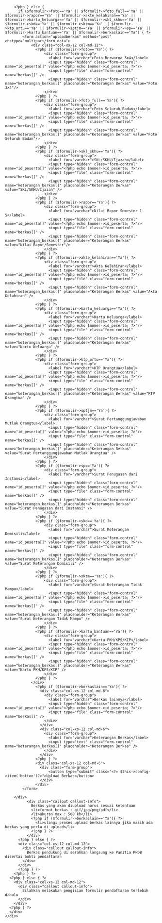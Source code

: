 
        <?php } else {         
          if ($formulir->foto=='Ya' || $formulir->foto_full=='Ya' || $formulir->rapor=='Ya' || $formulir->akte_kelahiran=='Ya' || $formulir->kartu_keluarga=='Ya' || $formulir->skl_skhu=='Ya' || $formulir->skd=='Ya' || $formulir->sktm=='Ya' || $formulir->ktp_ortu=='Ya' || $formulir->sptjm=='Ya' || $formulir->sp=='Ya' || $formulir->kartu_bantuan=='Ya' || $formulir->berkaslain=='Ya') { ?>            
            <form action="uploadberkas" method="post" enctype="multipart/form-data">
                <div class="col-xs-12 col-md-12">
                  <?php if ($formulir->foto=='Ya'){ ?>
                      <div class="form-group">
                        <label for="varchar">Foto Berwarna 3x4</label>
                        <input type="hidden" class="form-control" name="id_peserta[]" value="<?php echo $nomer->id_peserta; ?>"/>
                        <input type="file" class="form-control" name="berkas[]" />
                        <input type="hidden" class="form-control" name="keterangan_berkas[]" placeholder="Keterangan Berkas" value="Foto 3x4"/>
                      </div>             
                  <?php } ?>
                  <?php if ($formulir->foto_full=='Ya'){ ?>
                      <div class="form-group">
                        <label for="varchar">Foto Seluruh Badan</label>
                        <input type="hidden" class="form-control" name="id_peserta[]" value="<?php echo $nomer->id_peserta; ?>"/>
                        <input type="file" class="form-control" name="berkas[]" />
                        <input type="hidden" class="form-control" name="keterangan_berkas[]" placeholder="Keterangan Berkas" value="Foto Seluruh Badan"/>
                      </div>             
                  <?php } ?>
                  <?php if ($formulir->skl_skhu=='Ya'){ ?>  
                      <div class="form-group">
                        <label for="varchar">SKL/SKHU/Ijazah</label>
                        <input type="hidden" class="form-control" name="id_peserta[]" value="<?php echo $nomer->id_peserta; ?>"/>
                        <input type="file" class="form-control" name="berkas[]" />
                        <input type="hidden" class="form-control" name="keterangan_berkas[]" placeholder="Keterangan Berkas" value="SKL/SKHU/Ijazah" />
                      </div>      
                  <?php } ?>
                  <?php if ($formulir->rapor=='Ya'){ ?>
                      <div class="form-group">
                        <label for="varchar">Nilai Rapor Semester 1-5</label>
                        <input type="hidden" class="form-control" name="id_peserta[]" value="<?php echo $nomer->id_peserta; ?>"/>
                        <input type="file" class="form-control" name="berkas[]" />
                        <input type="hidden" class="form-control" name="keterangan_berkas[]" placeholder="Keterangan Berkas" value="Nilai Rapor/Semester"/>
                      </div>             
                  <?php } ?>
                  <?php if ($formulir->akte_kelahiran=='Ya'){ ?>
                      <div class="form-group">                      
                        <label for="varchar">Akta Kelahiran</label>
                        <input type="hidden" class="form-control" name="id_peserta[]" value="<?php echo $nomer->id_peserta; ?>"/>
                        <input type="file" class="form-control" name="berkas[]" />
                        <input type="hidden" class="form-control" name="keterangan_berkas[]" placeholder="Keterangan Berkas" value="Akta Kelahiran" />  
                      </div>
                  <?php } ?>
                  <?php if ($formulir->kartu_keluarga=='Ya'){ ?>
                      <div class="form-group">
                        <label for="varchar">Kartu Keluarga</label>
                        <input type="hidden" class="form-control" name="id_peserta[]" value="<?php echo $nomer->id_peserta; ?>"/>
                        <input type="file" class="form-control" name="berkas[]" />  
                        <input type="hidden" class="form-control" name="keterangan_berkas[]" placeholder="Keterangan Berkas" value="Kartu Keluarga" /> 
                      </div>
                  <?php } ?>  
                  <?php if ($formulir->ktp_ortu=='Ya'){ ?>
                      <div class="form-group">
                        <label for="varchar">KTP Orangtua</label>
                        <input type="hidden" class="form-control" name="id_peserta[]" value="<?php echo $nomer->id_peserta; ?>"/>
                        <input type="file" class="form-control" name="berkas[]" />  
                        <input type="hidden" class="form-control" name="keterangan_berkas[]" placeholder="Keterangan Berkas" value="KTP Orangtua" /> 
                      </div>
                  <?php } ?>
                  <?php if ($formulir->sptjm=='Ya'){ ?>
                      <div class="form-group">
                        <label for="varchar">Surat Pertanggungjawaban Mutlak Orangtua</label>
                        <input type="hidden" class="form-control" name="id_peserta[]" value="<?php echo $nomer->id_peserta; ?>"/>
                        <input type="file" class="form-control" name="berkas[]" />  
                        <input type="hidden" class="form-control" name="keterangan_berkas[]" placeholder="Keterangan Berkas" value="Surat Pertanggungjawaban Mutlak Orangtua" /> 
                      </div>
                  <?php } ?> 
                  <?php if ($formulir->sp=='Ya'){ ?>
                      <div class="form-group">
                        <label for="varchar">Surat Penugasan dari Instansi</label>
                        <input type="hidden" class="form-control" name="id_peserta[]" value="<?php echo $nomer->id_peserta; ?>"/>
                        <input type="file" class="form-control" name="berkas[]" />  
                        <input type="hidden" class="form-control" name="keterangan_berkas[]" placeholder="Keterangan Berkas" value="Surat Penugasan dari Instansi" /> 
                      </div>
                  <?php } ?>                                       
                  <?php if ($formulir->skd=='Ya'){ ?>
                      <div class="form-group">
                        <label for="varchar">Surat Keterangan Domisili</label>
                        <input type="hidden" class="form-control" name="id_peserta[]" value="<?php echo $nomer->id_peserta; ?>"/>
                        <input type="file" class="form-control" name="berkas[]" />  
                        <input type="hidden" class="form-control" name="keterangan_berkas[]" placeholder="Keterangan Berkas" value="Surat Keterangan Domisili" />                          
                      </div>                   
                  <?php } ?> 
                  <?php if ($formulir->sktm=='Ya'){ ?>
                      <div class="form-group">
                        <label for="varchar">Surat Keterangan Tidak Mampu</label>
                        <input type="hidden" class="form-control" name="id_peserta[]" value="<?php echo $nomer->id_peserta; ?>"/>
                        <input type="file" class="form-control" name="berkas[]" />  
                        <input type="hidden" class="form-control" name="keterangan_berkas[]" placeholder="Keterangan Berkas" value="Surat Keterangan Tidak Mampu" />                          
                      </div>                   
                  <?php } ?>    
                  <?php if ($formulir->kartu_bantuan=='Ya'){ ?>
                      <div class="form-group">
                        <label for="varchar">Kartu PKH/KPS/KIP</label>
                        <input type="hidden" class="form-control" name="id_peserta[]" value="<?php echo $nomer->id_peserta; ?>"/>
                        <input type="file" class="form-control" name="berkas[]" />  
                        <input type="hidden" class="form-control" name="keterangan_berkas[]" placeholder="Keterangan Berkas" value="Kartu PKH/KPS/KIP" />                          
                      </div>                   
                  <?php } ?>                                  
                </div>                    
                  <?php if ($formulir->berkaslain=='Ya'){ ?>
                    <div class="col-xs-12 col-md-6"> 
                      <div class="form-group">
                        <label for="varchar">Berkas lainnya</label>
                        <input type="hidden" class="form-control" name="id_peserta[]" value="<?php echo $nomer->id_peserta; ?>"/>
                        <input type="file" class="form-control" name="berkas[]" />
                      </div>
                    </div>                       
                    <div class="col-xs-12 col-md-6"> 
                      <div class="form-group">
                        <label for="varchar">Keterangan Berkas</label>                                            
                        <input type="text" class="form-control" name="keterangan_berkas[]" placeholder="Keterangan Berkas" />
                      </div> 
                    </div>   
                  <?php } ?> 
                  <div class="col-xs-12 col-md-6"> 
                    <div class="form-group">    
                        <button type="submit" class="<?= $this->config->item('botton')?>">Upload Berkas</button>
                    </div>
                  </div>              
            </form> 
            
        </div> 
              <div class="callout callout-info">
                Berkas yang akan diupload harus sesuai ketentuan
                <li>format berkas : gif/jpg/png/pdf</li>
                <li>ukuran max : 500 kb</li>
                <?php if ($formulir->berkaslain=='Ya'){ ?>
                  <li>ulangi proses upload berkas lainnya jika masih ada berkas yang perlu di upload</li>
                <?php } ?>                 
              </div>  
          <?php } else { ?>
          <div class="col-xs-12 col-md-12">  
            <div class="callout callout-info">
              Berkas pendukung di serahkan langsung ke Panitia PPDB disertai bukti pendaftaran
            </div> 
          </div>             
          <?php } ?>
        <?php } ?>   
      <?php } else { ?>
        <div class="col-xs-12 col-md-12">  
          <div class="callout callout-info">
            Silahkan melakukan pengisian formulir pendaftaran terlebih dahulu
          </div> 
        </div> 
      <?php } ?>                                        
      </div>
    </div>
  </div>
</div>
<!-- end Modal Berkas -->

<!-- DataTables -->
<script src="<?= base_url('assets/bower_components/jquery/dist/jquery.min.js');?>"></script>  
<script src="<?= base_url('assets/bower_components/datatables.net/js/jquery.dataTables.min.js');?>"></script>
<script src="<?= base_url('assets/bower_components/datatables.net-bs/js/dataTables.bootstrap.min.js');?>"></script>  

<script type="text/javascript">
  $(document).ready(function() {
    $('#mytable').DataTable();
  });
</script>
